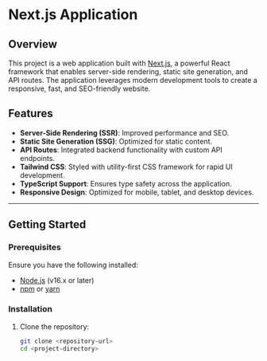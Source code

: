 # **Next.js Application**

## **Overview**
This project is a web application built with [Next.js](https://nextjs.org/), a powerful React framework that enables server-side rendering, static site generation, and API routes. The application leverages modern development tools to create a responsive, fast, and SEO-friendly website.

## **Features**
- **Server-Side Rendering (SSR)**: Improved performance and SEO.
- **Static Site Generation (SSG)**: Optimized for static content.
- **API Routes**: Integrated backend functionality with custom API endpoints.
- **Tailwind CSS**: Styled with utility-first CSS framework for rapid UI development.
- **TypeScript Support**: Ensures type safety across the application.
- **Responsive Design**: Optimized for mobile, tablet, and desktop devices.

---

## **Getting Started**

### **Prerequisites**
Ensure you have the following installed:
- [Node.js](https://nodejs.org/) (v16.x or later)
- [npm](https://www.npmjs.com/) or [yarn](https://yarnpkg.com/)

### **Installation**
1. Clone the repository:
   ```bash
   git clone <repository-url>
   cd <project-directory>
